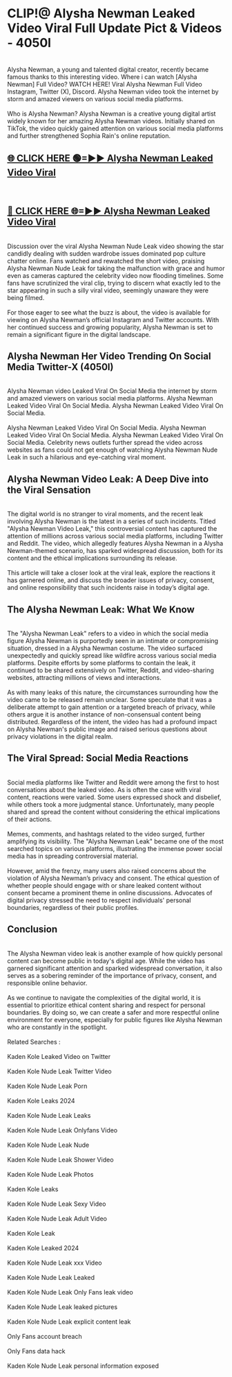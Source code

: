 # CLIP!@ Alysha Newman Leaked Video Viral Full Update Pict & Videos - 4050l
<br>
Alysha Newman, a young and talented digital creator, recently became famous thanks to this interesting video. Where i can watch [Alysha Newman] Full Video? WATCH HERE! Viral Alysha Newman Full Video Instagram, Twitter (X), Discord. Alysha Newman video took the internet by storm and amazed viewers on various social media platforms.
<br><br>
Who is Alysha Newman? Alysha Newman is a creative young digital artist widely known for her amazing Alysha Newman videos. Initially shared on TikTok, the video quickly gained attention on various social media platforms and further strengthened Sophia Rain's online reputation.
<br>
<h2><a href="https://bestclip.site?title=Alysha_Newman">🌐 CLICK HERE 🟢=►► Alysha Newman Leaked Video Viral</a></h2>
<br>
<h2><a href="https://bestclip.site?title=Alysha_Newman">🔴 CLICK HERE 🌐=►► Alysha Newman Leaked Video Viral</a></h2>
<br>
Discussion over the viral Alysha Newman Nude Leak video showing the star candidly dealing with sudden wardrobe issues dominated pop culture chatter online. Fans watched and rewatched the short video, praising Alysha Newman Nude Leak for taking the malfunction with grace and humor even as cameras captured the celebrity video now flooding timelines. Some fans have scrutinized the viral clip, trying to discern what exactly led to the star appearing in such a silly viral video, seemingly unaware they were being filmed.
<br><br>
For those eager to see what the buzz is about, the video is available for viewing on Alysha Newman’s official Instagram and Twitter accounts. With her continued success and growing popularity, Alysha Newman is set to remain a significant figure in the digital landscape.
<br>
<h2>Alysha Newman Her Video Trending On Social Media Twitter-X (4050l)</h2>
<br>
Alysha Newman video Leaked Viral On Social Media the internet by storm and amazed viewers on various social media platforms. Alysha Newman Leaked Video Viral On Social Media. Alysha Newman Leaked Video Viral On Social Media.
<br><br>
Alysha Newman Leaked Video Viral On Social Media. Alysha Newman Leaked Video Viral On Social Media. Alysha Newman Leaked Video Viral On Social Media. Celebrity news outlets further spread the video across websites as fans could not get enough of watching Alysha Newman Nude Leak in such a hilarious and eye-catching viral moment.
<br>
<h2>Alysha Newman Video Leak: A Deep Dive into the Viral Sensation</h2>
<br>
The digital world is no stranger to viral moments, and the recent leak involving Alysha Newman is the latest in a series of such incidents. Titled "Alysha Newman Video Leak," this controversial content has captured the attention of millions across various social media platforms, including Twitter and Reddit. The video, which allegedly features Alysha Newman in a Alysha Newman-themed scenario, has sparked widespread discussion, both for its content and the ethical implications surrounding its release.
<br><br>
This article will take a closer look at the viral leak, explore the reactions it has garnered online, and discuss the broader issues of privacy, consent, and online responsibility that such incidents raise in today’s digital age.
<br>
<h2>The Alysha Newman Leak: What We Know</h2>
<br>
The "Alysha Newman Leak" refers to a video in which the social media figure Alysha Newman is purportedly seen in an intimate or compromising situation, dressed in a Alysha Newman costume. The video surfaced unexpectedly and quickly spread like wildfire across various social media platforms. Despite efforts by some platforms to contain the leak, it continued to be shared extensively on Twitter, Reddit, and video-sharing websites, attracting millions of views and interactions.
<br><br>
As with many leaks of this nature, the circumstances surrounding how the video came to be released remain unclear. Some speculate that it was a deliberate attempt to gain attention or a targeted breach of privacy, while others argue it is another instance of non-consensual content being distributed. Regardless of the intent, the video has had a profound impact on Alysha Newman's public image and raised serious questions about privacy violations in the digital realm.
<br>
<h2>The Viral Spread: Social Media Reactions</h2>
<br>
Social media platforms like Twitter and Reddit were among the first to host conversations about the leaked video. As is often the case with viral content, reactions were varied. Some users expressed shock and disbelief, while others took a more judgmental stance. Unfortunately, many people shared and spread the content without considering the ethical implications of their actions.
<br><br>
Memes, comments, and hashtags related to the video surged, further amplifying its visibility. The "Alysha Newman Leak" became one of the most searched topics on various platforms, illustrating the immense power social media has in spreading controversial material.
<br><br>
However, amid the frenzy, many users also raised concerns about the violation of Alysha Newman’s privacy and consent. The ethical question of whether people should engage with or share leaked content without consent became a prominent theme in online discussions. Advocates of digital privacy stressed the need to respect individuals' personal boundaries, regardless of their public profiles.
<br>
<h2>Conclusion</h2>
<br>
The Alysha Newman video leak is another example of how quickly personal content can become public in today's digital age. While the video has garnered significant attention and sparked widespread conversation, it also serves as a sobering reminder of the importance of privacy, consent, and responsible online behavior.
<br><br>
As we continue to navigate the complexities of the digital world, it is essential to prioritize ethical content sharing and respect for personal boundaries. By doing so, we can create a safer and more respectful online environment for everyone, especially for public figures like Alysha Newman who are constantly in the spotlight.
<br><br>
Related Searches :
<br><br>
Kaden Kole Leaked Video on Twitter
<br><br>
Kaden Kole Nude Leak Twitter Video
<br><br>
Kaden Kole Nude Leak Porn
<br><br>
Kaden Kole Leaks 2024
<br><br>
Kaden Kole Nude Leak Leaks
<br><br>
Kaden Kole Nude Leak Onlyfans Video
<br><br>
Kaden Kole Nude Leak Nude
<br><br>
Kaden Kole Nude Leak Shower Video
<br><br>
Kaden Kole Nude Leak Photos
<br><br>
Kaden Kole Leaks
<br><br>
Kaden Kole Nude Leak Sexy Video
<br><br>
Kaden Kole Nude Leak Adult Video
<br><br>
Kaden Kole Leak
<br><br>
Kaden Kole Leaked 2024
<br><br>
Kaden Kole Nude Leak xxx Video
<br><br>
Kaden Kole Nude Leak Leaked
<br><br>
Kaden Kole Nude Leak Only Fans leak video
<br><br>
Kaden Kole Nude Leak leaked pictures
<br><br>
Kaden Kole Nude Leak explicit content leak
<br><br>
Only Fans account breach
<br><br>
Only Fans data hack
<br><br>
Kaden Kole Nude Leak personal information exposed